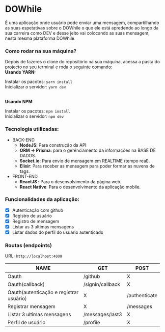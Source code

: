 # DOWhile

<p>
É uma aplicação onde usuário pode enviar uma mensagem, compartilhando as suas espetativas sobre o DOWhile o que ele está apredendo ao longo da sua carreira como DEV e desse jeito vai colocando as suas mensagem, nesta mesma plataforma DOWhile.
</p>

### Como rodar na sua máquina?

<p>Depois de fazeres o clone do repositório na sua máquina, acessa a pasta do projecto no seu terminal e roda o seguinte comando: 
<br />
<b>Usando YARN: </b>
<br />

Instalar os pacotes: ``yarn install`` <br />
Inicializar o servidor: ``yarn dev``

<br />
<b>Usando NPM</b>
<br />

Instalar os pacotes: ``npm install`` <br />
Inicializar o servidor: ``npm dev``

</p>

### Tecnologia utilizadas:

<ul>
    <li>
        BACK-END
        <ul>
            <li><b>NodeJS</b>: Para construção da API</li>
            <li><b>ORM -> Prisma</b>: para o gerênciamento da informações na BASE DE DADOS.</li>
            <li><b>Socket.io</b>: Para envio de mensagem em REALTIME (tempo real).</li>
            <li><b>Elixir</b>: Para receber as mensagem para poder formar as nuvens de tags.</li>
        </ul>
    </li>
    <li>
        FRONT-END
        <ul>
            <li><b> ReactJS </b>: Para o desenvolvimento da página web. </li>
            <li><b> React Native</b>: Para o desenvolvimento da aplicação mobile. </li>
        </ul>
    </li>
</ul>

### Funcionalidades da aplicação:

- [x] Autenticação com github
- [x] Registro de usuário
- [x] Registro de mensagem
- [x] Listar as 3 ultimas mensagens
- [x] Listar dados do perfil do usuário autenticado

### Routas (endpoints)
<p>

URL:  `http://localhost:4000` 

</p>
<table>
    <thead>
        <tr>
            <th>NAME</th>
            <th>GET</th>
            <th>POST</th>
        </tr>
    </head>
    <tbody>
        <tr>
            <td> Oauth </td>
            <td> /github </td>
            <td> X </td>
        </tr>
        <tr>
            <td> Oauth(callback) </td>
            <td> /signin/callback </td>
            <td> X </td>
        </tr>
        <tr>
            <td> Oauth(autenticação e registrar usuário) </td>
            <td> X </td>
            <td> /authenticate </td>
        </tr>
        <tr>
            <td> Registrar mensagem </td>
            <td> X </td>
            <td> /messages </td>
        </tr>
        <tr>
            <td> Listar 3 ultimas mensagens </td>
            <td> /messages/last3 </td>
            <td> X </td>
        </tr>
        <tr>
            <td> Perfil de usuário </td>
            <td> /profile </td>
            <td> X </td>
        </tr>
    </tbody>
</table>